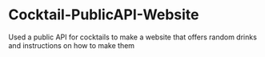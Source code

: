 # Cocktail-PublicAPI-Website
Used a public API for cocktails to make a website that offers random drinks and instructions on how to make them
